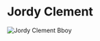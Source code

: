 # Jordy Clement

![Jordy Clement Bboy](https://scontent-amt2-1.cdninstagram.com/t51.2885-19/s320x320/18580686_1851739368411265_914018011805908992_a.jpg)
